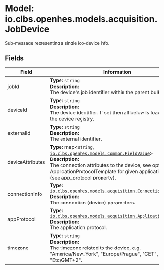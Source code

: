 # Model: io.clbs.openhes.models.acquisition.JobDevice

Sub-message representing a single job-device info.

## Fields

| Field | Information |
| --- | --- |
| jobId | <b>Type:</b> `string`<br><b>Description:</b><br>The device's job identifier within the parent bulk. |
| deviceId | <b>Type:</b> `string`<br><b>Description:</b><br>The device identifier. If set then all below is loaded from the device registry. |
| externalId | <b>Type:</b> `string`<br><b>Description:</b><br>The external identifier. |
| deviceAttributes | <b>Type:</b> map<`string`, [`io.clbs.openhes.models.common.FieldValue`](model-io-clbs-openhes-models-common-fieldvalue.md)><br><b>Description:</b><br>The connection attributes to the device, see options in the ApplicationProtocolTemplate for given application protocol (see app_protocol property). |
| connectionInfo | <b>Type:</b> [`io.clbs.openhes.models.acquisition.ConnectionInfo`](model-io-clbs-openhes-models-acquisition-connectioninfo.md)<br><b>Description:</b><br>The connection (device) parameters. |
| appProtocol | <b>Type:</b> [`io.clbs.openhes.models.acquisition.ApplicationProtocol`](model-io-clbs-openhes-models-acquisition-applicationprotocol.md)<br><b>Description:</b><br>The application protocol. |
| timezone | <b>Type:</b> `string`<br><b>Description:</b><br>The timezone related to the device, e.g. "America/New_York", "Europe/Prague", "CET", "GMT", "Etc/GMT+2". |

